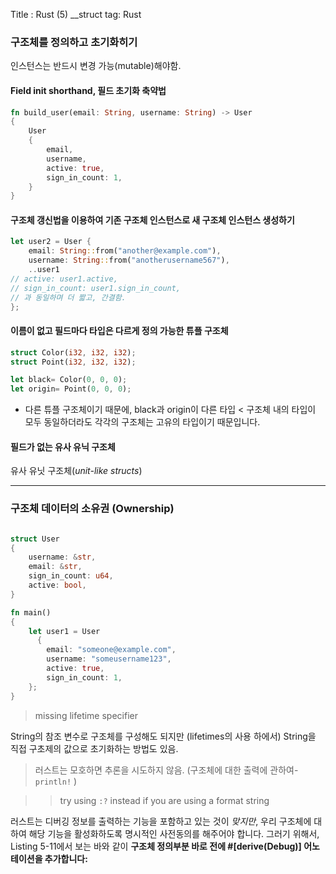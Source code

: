 Title	: Rust (5) __struct
tag: Rust

### 구조체를 정의하고 초기화히기

인스턴스는 반드시 변경 가능(mutable)해야함.

#### Field init shorthand, 필드 초기화 축약법

```rust
fn build_user(email: String, username: String) -> User
{
	User
	{
		email,
		username,
		active: true,
		sign_in_count: 1,
	}
}
```


#### 구조체 갱신법을 이용하여 기존 구조체 인스턴스로 새 구조체 인스턴스 생성하기

```rust
let user2 = User {
    email: String::from("another@example.com"),
    username: String::from("anotherusername567"),
    ..user1
// active: user1.active,
// sign_in_count: user1.sign_in_count,
// 과 동일하며 더 짧고, 간결함.
};
```


#### 이름이 없고 필드마다 타입은 다르게 정의 가능한 튜플 구조체

```rust
struct Color(i32, i32, i32);
struct Point(i32, i32, i32);

let black= Color(0, 0, 0);
let origin= Point(0, 0, 0);
```
- 다른 튜플 구조체이기 때문에, black과 origin이 다른 타입
< 구조체 내의 타입이 모두 동일하더라도 각각의 구조체는 고유의 타입이기 때문입니다.

#### 필드가 없는 유사 유닉 구조체
유사 유닛 구조체(*unit-like structs*)

- - - -
### 구조체 데이터의 소유권 (Ownership)
```rust

struct User 
{
    username: &str,
    email: &str,
    sign_in_count: u64,
    active: bool,
}

fn main()
{
    let user1 = User 
	  {
        email: "someone@example.com",
        username: "someusername123",
        active: true,
        sign_in_count: 1,
    };
}

```

> missing lifetime specifier  

String의 참조 변수로 구조체를 구성해도 되지만 (lifetimes의 사용 하에서) String을 직접 구초제의 값으로 초기화하는 방법도 있음.

> 러스트는 모호하면 추론을 시도하지 않음. (구조체에 대한 출력에 관하여- `println!` )  

> >  try using `:?` instead if you are using a format string  

러스트는 디버깅 정보를 출력하는 기능을 포함하고 있는 것이 *맞지만*, 우리 구조체에 대하여 해당 기능을 활성화하도록 명시적인 사전동의를 해주어야 합니다. 그러기 위해서, Listing 5-11에서 보는 바와 같이 
**구조체 정의부분 바로 전에 #[derive(Debug)] 어노테이션을 추가합니다:**



